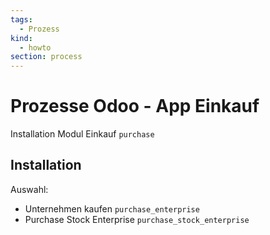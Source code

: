 ```yaml
---
tags:
  - Prozess
kind:
  - howto
section: process
---
```

# Prozesse Odoo - App Einkauf
Installation Modul Einkauf `purchase`

## Installation

Auswahl:
* Unternehmen kaufen `purchase_enterprise`
* Purchase Stock Enterprise   `purchase_stock_enterprise`
